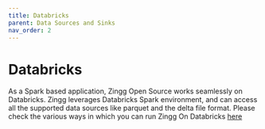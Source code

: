 ```yaml
---
title: Databricks
parent: Data Sources and Sinks
nav_order: 2
---
```


# Databricks

As a Spark based application, Zingg Open Source works seamlessly on Databricks. Zingg leverages Databricks Spark environment, and can access all the supported data sources like parquet and the delta file format. Please check the various ways in which you can run Zingg On Databricks [here](../running/databricks.md) 